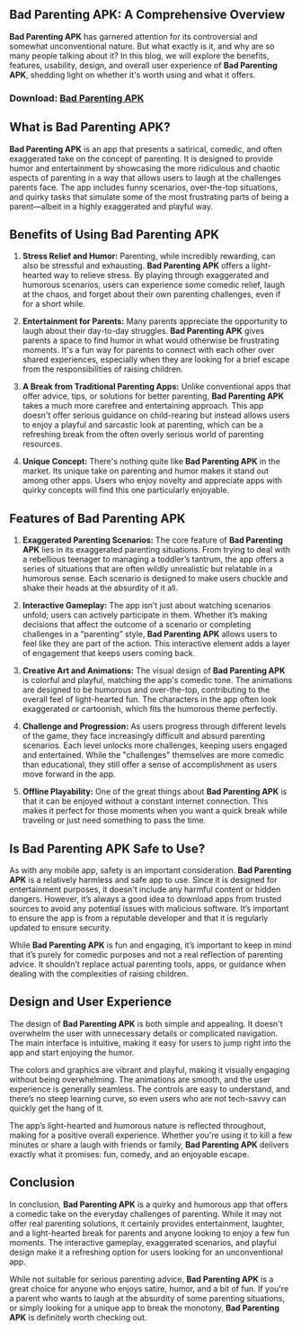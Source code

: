 ## **Bad Parenting APK: A Comprehensive Overview**

**Bad Parenting APK** has garnered attention for its controversial and somewhat unconventional nature. But what exactly is it, and why are so many people talking about it? In this blog, we will explore the benefits, features, usability, design, and overall user experience of **Bad Parenting APK**, shedding light on whether it's worth using and what it offers.

### Download: [Bad Parenting APK](https://shorturl.at/cV4go)

## What is **Bad Parenting APK**?

**Bad Parenting APK** is an app that presents a satirical, comedic, and often exaggerated take on the concept of parenting. It is designed to provide humor and entertainment by showcasing the more ridiculous and chaotic aspects of parenting in a way that allows users to laugh at the challenges parents face. The app includes funny scenarios, over-the-top situations, and quirky tasks that simulate some of the most frustrating parts of being a parent—albeit in a highly exaggerated and playful way.

## Benefits of Using **Bad Parenting APK**

1. **Stress Relief and Humor:**
   Parenting, while incredibly rewarding, can also be stressful and exhausting. **Bad Parenting APK** offers a light-hearted way to relieve stress. By playing through exaggerated and humorous scenarios, users can experience some comedic relief, laugh at the chaos, and forget about their own parenting challenges, even if for a short while.

2. **Entertainment for Parents:**
   Many parents appreciate the opportunity to laugh about their day-to-day struggles. **Bad Parenting APK** gives parents a space to find humor in what would otherwise be frustrating moments. It's a fun way for parents to connect with each other over shared experiences, especially when they are looking for a brief escape from the responsibilities of raising children.

3. **A Break from Traditional Parenting Apps:**
   Unlike conventional apps that offer advice, tips, or solutions for better parenting, **Bad Parenting APK** takes a much more carefree and entertaining approach. This app doesn't offer serious guidance on child-rearing but instead allows users to enjoy a playful and sarcastic look at parenting, which can be a refreshing break from the often overly serious world of parenting resources.

4. **Unique Concept:**
   There's nothing quite like **Bad Parenting APK** in the market. Its unique take on parenting and humor makes it stand out among other apps. Users who enjoy novelty and appreciate apps with quirky concepts will find this one particularly enjoyable.

## Features of **Bad Parenting APK**

1. **Exaggerated Parenting Scenarios:**
   The core feature of **Bad Parenting APK** lies in its exaggerated parenting situations. From trying to deal with a rebellious teenager to managing a toddler’s tantrum, the app offers a series of situations that are often wildly unrealistic but relatable in a humorous sense. Each scenario is designed to make users chuckle and shake their heads at the absurdity of it all.

2. **Interactive Gameplay:**
   The app isn’t just about watching scenarios unfold; users can actively participate in them. Whether it’s making decisions that affect the outcome of a scenario or completing challenges in a “parenting” style, **Bad Parenting APK** allows users to feel like they are part of the action. This interactive element adds a layer of engagement that keeps users coming back.

3. **Creative Art and Animations:**
   The visual design of **Bad Parenting APK** is colorful and playful, matching the app's comedic tone. The animations are designed to be humorous and over-the-top, contributing to the overall feel of light-hearted fun. The characters in the app often look exaggerated or cartoonish, which fits the humorous theme perfectly.

4. **Challenge and Progression:**
   As users progress through different levels of the game, they face increasingly difficult and absurd parenting scenarios. Each level unlocks more challenges, keeping users engaged and entertained. While the "challenges" themselves are more comedic than educational, they still offer a sense of accomplishment as users move forward in the app.

5. **Offline Playability:**
   One of the great things about **Bad Parenting APK** is that it can be enjoyed without a constant internet connection. This makes it perfect for those moments when you want a quick break while traveling or just need something to pass the time.

## Is **Bad Parenting APK** Safe to Use?

As with any mobile app, safety is an important consideration. **Bad Parenting APK** is a relatively harmless and safe app to use. Since it is designed for entertainment purposes, it doesn't include any harmful content or hidden dangers. However, it’s always a good idea to download apps from trusted sources to avoid any potential issues with malicious software. It’s important to ensure the app is from a reputable developer and that it is regularly updated to ensure security.

While **Bad Parenting APK** is fun and engaging, it’s important to keep in mind that it’s purely for comedic purposes and not a real reflection of parenting advice. It shouldn’t replace actual parenting tools, apps, or guidance when dealing with the complexities of raising children.

## Design and User Experience

The design of **Bad Parenting APK** is both simple and appealing. It doesn't overwhelm the user with unnecessary details or complicated navigation. The main interface is intuitive, making it easy for users to jump right into the app and start enjoying the humor. 

The colors and graphics are vibrant and playful, making it visually engaging without being overwhelming. The animations are smooth, and the user experience is generally seamless. The controls are easy to understand, and there’s no steep learning curve, so even users who are not tech-savvy can quickly get the hang of it.

The app’s light-hearted and humorous nature is reflected throughout, making for a positive overall experience. Whether you're using it to kill a few minutes or share a laugh with friends or family, **Bad Parenting APK** delivers exactly what it promises: fun, comedy, and an enjoyable escape.

## Conclusion

In conclusion, **Bad Parenting APK** is a quirky and humorous app that offers a comedic take on the everyday challenges of parenting. While it may not offer real parenting solutions, it certainly provides entertainment, laughter, and a light-hearted break for parents and anyone looking to enjoy a few fun moments. The interactive gameplay, exaggerated scenarios, and playful design make it a refreshing option for users looking for an unconventional app.

While not suitable for serious parenting advice, **Bad Parenting APK** is a great choice for anyone who enjoys satire, humor, and a bit of fun. If you're a parent who wants to laugh at the absurdity of some parenting situations, or simply looking for a unique app to break the monotony, **Bad Parenting APK** is definitely worth checking out.
